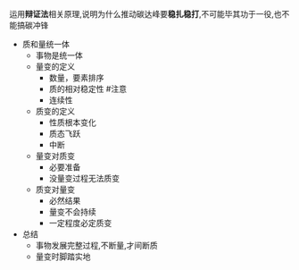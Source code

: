 运用**辩证法**相关原理,说明为什么推动碳达峰要**稳扎稳打**,不可能毕其功于一役,也不能搞碳冲锋

- 质和量统一体
	- 事物是统一体
	- 量变的定义
		- 数量，要素排序
		- 质的相对稳定性 #注意
		- 连续性
	- 质变的定义
		- 性质根本变化
		- 质态飞跃
		- 中断
	- 量变对质变
		- 必要准备
		- 没量变过程无法质变
	- 质变对量变
		- 必然结果
		- 量变不会持续
		- 一定程度必定质变
- 总结
	- 事物发展完整过程,不断量,才间断质
	- 量变时脚踏实地